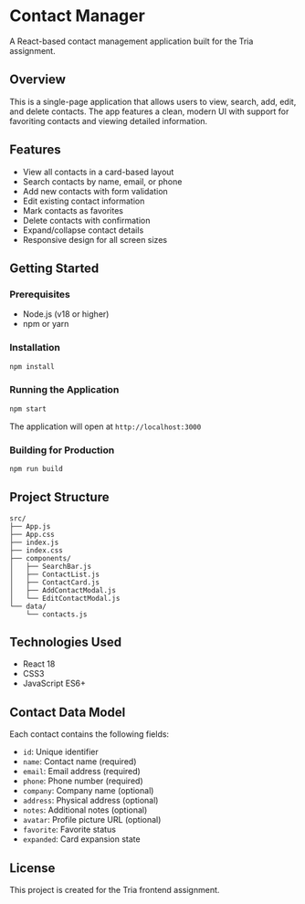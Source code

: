 # Contact Manager

A React-based contact management application built for the Tria assignment.

## Overview

This is a single-page application that allows users to view, search, add, edit, and delete contacts. The app features a clean, modern UI with support for favoriting contacts and viewing detailed information.

## Features

- View all contacts in a card-based layout
- Search contacts by name, email, or phone
- Add new contacts with form validation
- Edit existing contact information
- Mark contacts as favorites
- Delete contacts with confirmation
- Expand/collapse contact details
- Responsive design for all screen sizes

## Getting Started

### Prerequisites

- Node.js (v18 or higher)
- npm or yarn

### Installation

```bash
npm install
```

### Running the Application

```bash
npm start
```

The application will open at `http://localhost:3000`

### Building for Production

```bash
npm run build
```

## Project Structure

```
src/
├── App.js
├── App.css
├── index.js
├── index.css
├── components/
│   ├── SearchBar.js
│   ├── ContactList.js
│   ├── ContactCard.js
│   ├── AddContactModal.js
│   └── EditContactModal.js
└── data/
    └── contacts.js
```

## Technologies Used

- React 18
- CSS3
- JavaScript ES6+

## Contact Data Model

Each contact contains the following fields:

- `id`: Unique identifier
- `name`: Contact name (required)
- `email`: Email address (required)
- `phone`: Phone number (required)
- `company`: Company name (optional)
- `address`: Physical address (optional)
- `notes`: Additional notes (optional)
- `avatar`: Profile picture URL (optional)
- `favorite`: Favorite status
- `expanded`: Card expansion state

## License

This project is created for the Tria frontend assignment.
